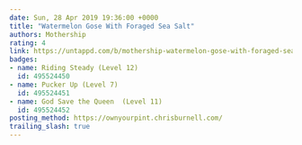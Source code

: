 ```yaml
---
date: Sun, 28 Apr 2019 19:36:00 +0000
title: "Watermelon Gose With Foraged Sea Salt"
authors: Mothership
rating: 4
link: https://untappd.com/b/mothership-watermelon-gose-with-foraged-sea-salt/3168769
badges:
- name: Riding Steady (Level 12)
  id: 495524450
- name: Pucker Up (Level 7)
  id: 495524451
- name: God Save the Queen  (Level 11)
  id: 495524452
posting_method: https://ownyourpint.chrisburnell.com/
trailing_slash: true
---
```

